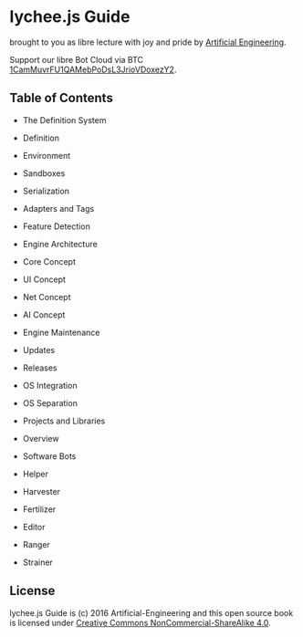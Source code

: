 # lychee.js Guide

brought to you as libre lecture with joy and pride by [Artificial Engineering](http://artificial.engineering).

Support our libre Bot Cloud via BTC [1CamMuvrFU1QAMebPoDsL3JrioVDoxezY2](bitcoin:1CamMuvrFU1QAMebPoDsL3JrioVDoxezY2?amount=0.5&label=lychee.js%20Support).



## Table of Contents

- The Definition System
 - Definition
 - Environment
 - Sandboxes
 - Serialization
 - Adapters and Tags
 - Feature Detection


- Engine Architecture
 - Core Concept
 - UI Concept
 - Net Concept
 - AI Concept

- Engine Maintenance
 - Updates
 - Releases
 - OS Integration
 - OS Separation

- Projects and Libraries
 - Overview

- Software Bots
 - Helper
 - Harvester
 - Fertilizer
 - Editor
 - Ranger
 - Strainer



## License

lychee.js Guide is (c) 2016 Artificial-Engineering and this open source book is licensed under
[Creative Commons NonCommercial-ShareAlike 4.0](https://creativecommons.org/licenses/by-nc-sa/4.0/).

